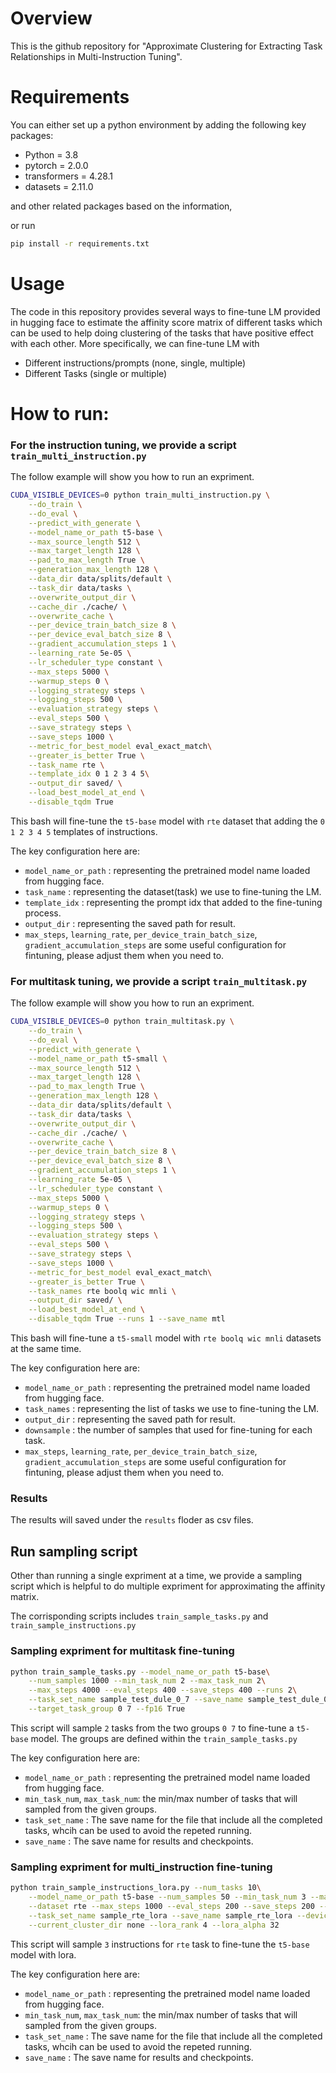 # Overview

This is the github repository for "Approximate Clustering for Extracting Task Relationships in Multi-Instruction Tuning".

# Requirements
You can either set up a python environment by adding the following key packages:
- Python = 3.8
- pytorch = 2.0.0
- transformers = 4.28.1
- datasets = 2.11.0

and other related packages based on the information,

 or run 

```bash
pip install -r requirements.txt
```


# Usage

The code in this repository provides several ways to fine-tune LM provided in hugging face to estimate the affinity score matrix of different tasks which can be used to help doing clustering of the tasks that have positive effect with each other. More specifically, we can fine-tune LM with 

- Different instructions/prompts (none, single, multiple)
- Different Tasks (single or multiple)


# How to run:

### For the instruction tuning, we provide a script `train_multi_instruction.py`

The follow example will show you how to run an expriment.

```bash
CUDA_VISIBLE_DEVICES=0 python train_multi_instruction.py \
    --do_train \
    --do_eval \
    --predict_with_generate \
    --model_name_or_path t5-base \
    --max_source_length 512 \
    --max_target_length 128 \
    --pad_to_max_length True \
    --generation_max_length 128 \
    --data_dir data/splits/default \
    --task_dir data/tasks \
    --overwrite_output_dir \
    --cache_dir ./cache/ \
    --overwrite_cache \
    --per_device_train_batch_size 8 \
    --per_device_eval_batch_size 8 \
    --gradient_accumulation_steps 1 \
    --learning_rate 5e-05 \
    --lr_scheduler_type constant \
    --max_steps 5000 \
    --warmup_steps 0 \
    --logging_strategy steps \
    --logging_steps 500 \
    --evaluation_strategy steps \
    --eval_steps 500 \
    --save_strategy steps \
    --save_steps 1000 \
    --metric_for_best_model eval_exact_match\
    --greater_is_better True \
    --task_name rte \
    --template_idx 0 1 2 3 4 5\
    --output_dir saved/ \
    --load_best_model_at_end \
    --disable_tqdm True 
```

This bash will fine-tune the `t5-base` model with `rte` dataset that adding the `0 1 2 3 4 5` templates of instructions.

The key configuration here are:

- `model_name_or_path` : representing the pretrained model name loaded from hugging face.
- `task_name` : representing the dataset(task) we use to fine-tuning the LM.
- `template_idx` : representing the prompt idx that added to the fine-tuning process.
- `output_dir` : representing the saved path for result.
- `max_steps`, `learning_rate`, `per_device_train_batch_size`, `gradient_accumulation_steps` are some useful configuration for fintuning, please adjust them when you need to.

### For multitask tuning, we provide a script `train_multitask.py`

The follow example will show you how to run an expriment.

```bash
CUDA_VISIBLE_DEVICES=0 python train_multitask.py \
    --do_train \
    --do_eval \
    --predict_with_generate \
    --model_name_or_path t5-small \
    --max_source_length 512 \
    --max_target_length 128 \
    --pad_to_max_length True \
    --generation_max_length 128 \
    --data_dir data/splits/default \
    --task_dir data/tasks \
    --overwrite_output_dir \
    --cache_dir ./cache/ \
    --overwrite_cache \
    --per_device_train_batch_size 8 \
    --per_device_eval_batch_size 8 \
    --gradient_accumulation_steps 1 \
    --learning_rate 5e-05 \
    --lr_scheduler_type constant \
    --max_steps 5000 \
    --warmup_steps 0 \
    --logging_strategy steps \
    --logging_steps 500 \
    --evaluation_strategy steps \
    --eval_steps 500 \
    --save_strategy steps \
    --save_steps 1000 \
    --metric_for_best_model eval_exact_match\
    --greater_is_better True \
    --task_names rte boolq wic mnli \
    --output_dir saved/ \
    --load_best_model_at_end \
    --disable_tqdm True --runs 1 --save_name mtl
```

This bash will fine-tune a `t5-small` model with `rte boolq wic mnli` datasets at the same time. 

The key configuration here are:

- `model_name_or_path` : representing the pretrained model name loaded from hugging face.
- `task_names` : representing the list of tasks we use to fine-tuning the LM.
- `output_dir` : representing the saved path for result.
- `downsample` : the number of samples that used for fine-tuning for each task.
- `max_steps`, `learning_rate`, `per_device_train_batch_size`, `gradient_accumulation_steps` are some useful configuration for fintuning, please adjust them when you need to.

### Results

The results will saved under the `results` floder as csv files.

## Run sampling script

Other than running a single expriment at a time, we provide a sampling script which is helpful to do multiple expriment for approximating the affinity matrix.

The corrisponding scripts includes `train_sample_tasks.py` and `train_sample_instructions.py`

### Sampling expriment for multitask fine-tuning

```bash 
python train_sample_tasks.py --model_name_or_path t5-base\
    --num_samples 1000 --min_task_num 2 --max_task_num 2\
    --max_steps 4000 --eval_steps 400 --save_steps 400 --runs 2\
    --task_set_name sample_test_dule_0_7 --save_name sample_test_dule_0_7 --device 0 \
    --target_task_group 0 7 --fp16 True
```

This script will sample `2` tasks from the two groups `0 7` to fine-tune a `t5-base` model. The groups are defined within the `train_sample_tasks.py`

The key configuration here are:
- `model_name_or_path` : representing the pretrained model name loaded from hugging face.
- `min_task_num`, `max_task_num`: the min/max number of tasks that will sampled from the given groups.
- `task_set_name` : The save name for the file that include all the completed tasks, whcih can be used to avoid the repeted running.
- `save_name` : The save name for results and checkpoints.


### Sampling expriment for multi_instruction fine-tuning

```bash
python train_sample_instructions_lora.py --num_tasks 10\
    --model_name_or_path t5-base --num_samples 50 --min_task_num 3 --max_task_num 3\
    --dataset rte --max_steps 1000 --eval_steps 200 --save_steps 200 --runs 2 --downsample 1000\
    --task_set_name sample_rte_lora --save_name sample_rte_lora --device 1 \
    --current_cluster_dir none --lora_rank 4 --lora_alpha 32
```

This script will sample `3` instructions for `rte` task to fine-tune the `t5-base` model with lora.

The key configuration here are:
- `model_name_or_path` : representing the pretrained model name loaded from hugging face.
- `min_task_num`, `max_task_num`: the min/max number of tasks that will sampled from the given groups.
- `task_set_name` : The save name for the file that include all the completed tasks, whcih can be used to avoid the repeted running.
- `save_name` : The save name for results and checkpoints.

